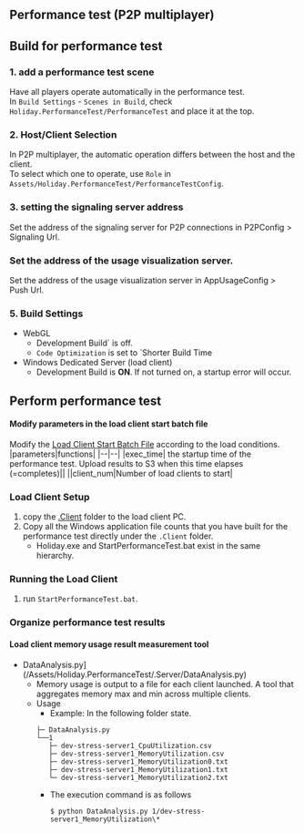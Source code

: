 ## Performance test (P2P multiplayer)
## Build for performance test
### 1. add a performance test scene
Have all players operate automatically in the performance test.  
In `Build Settings` - `Scenes in Build`, check `Holiday.PerformanceTest/PerformanceTest` and place it at the top.
### 2. Host/Client Selection
In P2P multiplayer, the automatic operation differs between the host and the client.  
To select which one to operate, use `Role` in `Assets/Holiday.PerformanceTest/PerformanceTestConfig`.
### 3. setting the signaling server address
Set the address of the signaling server for P2P connections in P2PConfig > Signaling Url.
### Set the address of the usage visualization server.
Set the address of the usage visualization server in AppUsageConfig > Push Url.
### 5. Build Settings
- WebGL
    - Development Build` is off.
    - `Code Optimization` is set to `Shorter Build Time
- Windows Dedicated Server (load client)
    - Development Build is **ON**. If not turned on, a startup error will occur.

## Perform performance test
#### Modify parameters in the load client start batch file
Modify the [Load Client Start Batch File](Assets/Holiday.PerformanceTest/.Client/StartPerformanceTest.bat) according to the load conditions.
|parameters|functions|
|--|--|
|exec_time| the startup time of the performance test. Upload results to S3 when this time elapses (=completes)||
||client_num|Number of load clients to start|
### Load Client Setup
1. copy the [.Client](Assets/Holiday.PerformanceTest/.Client/) folder to the load client PC.
1. Copy all the Windows application file counts that you have built for the performance test directly under the `.Client` folder.
    - Holiday.exe and StartPerformanceTest.bat exist in the same hierarchy.
### Running the Load Client
1. run `StartPerformanceTest.bat`.
### Organize performance test results
#### Load client memory usage result measurement tool
- DataAnalysis.py](/Assets/Holiday.PerformanceTest/.Server/DataAnalysis.py)
    - Memory usage is output to a file for each client launched. A tool that aggregates memory max and min across multiple clients.
    - Usage
        - Example: In the following folder state.
      ````
      ├─ DataAnalysis.py
      └──1
         ├─ dev-stress-server1_CpuUtilization.csv
         ├─ dev-stress-server1_MemoryUtilization.csv
         ├─ dev-stress-server1_MemoryUtilization0.txt
         ├─ dev-stress-server1_MemoryUtilization1.txt
         └─ dev-stress-server1_MemoryUtilization2.txt
      ````
        - The execution command is as follows
          ```
          $ python DataAnalysis.py 1/dev-stress-server1_MemoryUtilization\*
          ```
